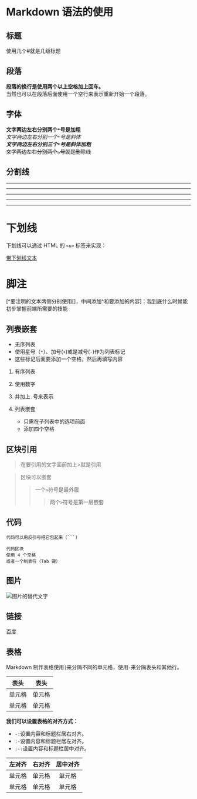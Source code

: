 # Markdown 语法的使用

## 标题

使用几个#就是几级标题

## 段落

**段落的换行是使用两个以上空格加上回车。**  
当然也可以在段落后面使用一个空行来表示重新开始一个段落。

## 字体

**文字两边左右分别两个`*`号是加粗**  
*文字两边左右分别一个`*`号是斜体*  
***文字两边左右分别三个`*`号是斜体加粗***  
~~文字两边左右分别两个`~`号就是删除线~~

## 分割线

- - -
----------
***
* * *
*****

# 下划线

下划线可以通过 HTML 的 `<u>` 标签来实现：

<u>带下划线文本</u>

# 脚注

[^要注明的文本两侧分别使用[]，中间添加^和要添加的内容]：我到底什么时候能初步掌握前端所需要的技能

## 列表嵌套

* 无序列表
* 使用星号（`*`）、加号(`+`)或是减号(`-`)作为列表标记
* 这些标记后面要添加一个空格，然后再填写内容

1. 有序列表
2. 使用数字
3. 并加上`.`号来表示

1. 列表嵌套
    - 只需在子列表中的选项前面
    - 添加四个空格

## 区块引用

> 在要引用的文字面前加上>就是引用

> 区块可以嵌套
>> 一个`>`符号是最外层
>>> 两个`>`符号是第一层嵌套 

## 代码

`代码可以用反引号把它包起来（```)`

    代码区块
    使用 4 个空格
    或者一个制表符（Tab 键）
    
 ## 图片

![图片的替代文字](图片的地址 "Google")

## 链接

[百度](http://www.baidu.com)

## 表格

Markdown 制作表格使用`|`来分隔不同的单元格，使用`-`来分隔表头和其他行。

|  表头   | 表头  |
|  ----  | ----  |
| 单元格  | 单元格 |
| 单元格  | 单元格 |

**我们可以设置表格的对齐方式：**

* `-:`设置内容和标题栏居右对齐。
* `:-`设置内容和标题栏居左对齐。
* `:-:`设置内容和标题栏居中对齐。

| 左对齐 | 右对齐 | 居中对齐 |
| :-----| ----: | :----: |
| 单元格 | 单元格 | 单元格 |
| 单元格 | 单元格 | 单元格 |
